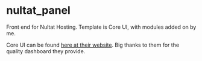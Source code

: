 # nultat_panel
Front end for Nultat Hosting. Template is Core UI, with modules added on by me. 

Core UI can be found [here at their website](https://www.google.com/search?client=firefox-b-1-e&q=core+ui). Big thanks to them for the quality dashboard they provide. 
